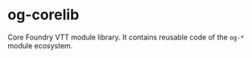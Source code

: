# og-corelib

Core Foundry VTT module library. It contains reusable code of the `og-*` module ecosystem.
